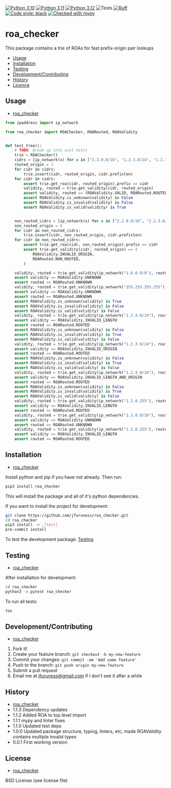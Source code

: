 [![Python 3.10](https://img.shields.io/badge/python-3.10-blue.svg)](https://www.python.org/downloads/release/python-3100/)
[![Python 3.11](https://img.shields.io/badge/python-3.11-blue.svg)](https://www.python.org/downloads/release/python-3110/)
[![Python 3.12](https://img.shields.io/badge/python-3.12-blue.svg)](https://www.python.org/downloads/release/python-3120/)
![Tests](https://github.com/jfuruness/bgpy/actions/workflows/tests.yml/badge.svg)
[![Ruff](https://img.shields.io/endpoint?url=https://raw.githubusercontent.com/charliermarsh/ruff/main/assets/badge/v2.json)](https://github.com/astral-sh/ruff)
[![Code style: black](https://img.shields.io/badge/code%20style-black-000000.svg)](https://github.com/psf/black)
[![Checked with mypy](https://img.shields.io/badge/mypy-checked-2A6DBA.svg)](http://mypy-lang.org/)

# roa\_checker
This package contains a trie of ROAs for fast prefix-origin pair lookups

* [Usage](#usage)
* [Installation](#installation)
* [Testing](#testing)
* [Development/Contributing](#developmentcontributing)
* [History](#history)
* [Licence](#license)

## Usage
* [roa\_checker](#roa_checker)

```python
from ipaddress import ip_network

from roa_checker import ROAChecker, ROARouted, ROAValidity


def test_tree():
    # TODO: Break up into unit tests
    trie = ROAChecker()
    cidrs = [ip_network(x) for x in ["1.2.0.0/16", "1.2.3.0/24", "1.2.3.4"]]
    routed_origin = 1
    for cidr in cidrs:
        trie.insert(cidr, routed_origin, cidr.prefixlen)
    for cidr in cidrs:
        assert trie.get_roa(cidr, routed_origin).prefix == cidr
        validity, routed = trie.get_validity(cidr, routed_origin)
        assert validity, routed == (ROAValidity.VALID, ROARouted.ROUTED,)
        assert ROAValidity.is_unknown(validity) is False
        assert ROAValidity.is_invalid(validity) is False
        assert ROAValidity.is_valid(validity) is True


    non_routed_cidrs = [ip_network(x) for x in ["2.2.0.0/16", "2.2.3.0/24", "2.2.3.4"]]
    non_routed_origin = 0
    for cidr in non_routed_cidrs:
        trie.insert(cidr, non_routed_origin, cidr.prefixlen)
    for cidr in non_routed_cidrs:
        assert trie.get_roa(cidr, non_routed_origin).prefix == cidr
        assert trie.get_validity(cidr, routed_origin) == (
            ROAValidity.INVALID_ORIGIN,
            ROARouted.NON_ROUTED,
        )

    validity, routed = trie.get_validity(ip_network("1.0.0.0/8"), routed_origin)
    assert validity == ROAValidity.UNKNOWN
    assert routed == ROARouted.UNKNOWN
    validity, routed = trie.get_validity(ip_network("255.255.255.255"), routed_origin)
    assert validity == ROAValidity.UNKNOWN
    assert routed == ROARouted.UNKNOWN
    assert ROAValidity.is_unknown(validity) is True
    assert ROAValidity.is_invalid(validity) is False
    assert ROAValidity.is_valid(validity) is False
    validity, routed = trie.get_validity(ip_network("1.2.4.0/24"), routed_origin)
    assert validity == ROAValidity.INVALID_LENGTH
    assert routed == ROARouted.ROUTED
    assert ROAValidity.is_unknown(validity) is False
    assert ROAValidity.is_invalid(validity) is True
    assert ROAValidity.is_valid(validity) is False
    validity, routed = trie.get_validity(ip_network("1.2.3.0/24"), routed_origin + 1)
    assert validity == ROAValidity.INVALID_ORIGIN
    assert routed == ROARouted.ROUTED
    assert ROAValidity.is_unknown(validity) is False
    assert ROAValidity.is_invalid(validity) is True
    assert ROAValidity.is_valid(validity) is False
    validity, routed = trie.get_validity(ip_network("1.2.4.0/24"), routed_origin + 1)
    assert validity == ROAValidity.INVALID_LENGTH_AND_ORIGIN
    assert routed == ROARouted.ROUTED
    assert ROAValidity.is_unknown(validity) is False
    assert ROAValidity.is_invalid(validity) is True
    assert ROAValidity.is_valid(validity) is False
    validity, routed = trie.get_validity(ip_network("1.2.0.255"), routed_origin)
    assert validity == ROAValidity.INVALID_LENGTH
    assert routed == ROARouted.ROUTED
    validity, routed = trie.get_validity(ip_network("1.3.0.0/16"), routed_origin)
    assert validity == ROAValidity.UNKNOWN
    assert routed == ROARouted.UNKNOWN
    validity, routed = trie.get_validity(ip_network("1.2.0.255"), routed_origin)
    assert validity == ROAValidity.INVALID_LENGTH
    assert routed == ROARouted.ROUTED
```

## Installation
* [roa\_checker](#roa_checker)

Install python and pip if you have not already. Then run:

```bash
pip3 install roa_checker
```

This will install the package and all of it's python dependencies.

If you want to install the project for development:
```bash
git clone https://github.com/jfuruness/roa_checker.git
cd roa_checker
pip3 install -e .[test]
pre-commit install
```

To test the development package: [Testing](#testing)


## Testing
* [roa\_checker](#roa_checker)

After installation for development:

```bash
cd roa_checker
python3 -m pytest roa_checker
```

To run all tests:

```bash
tox
```

## Development/Contributing
* [roa\_checker](#roa_checker)

1. Fork it!
2. Create your feature branch: `git checkout -b my-new-feature`
3. Commit your changes: `git commit -am 'Add some feature'`
4. Push to the branch: `git push origin my-new-feature`
5. Submit a pull request
6. Email me at jfuruness@gmail.com if I don't see it after a while

## History
* [roa\_checker](#roa_checker)
* 1.1.3 Dependency updates
* 1.1.2 Added ROA to top level import
* 1.1.1 mypy and linter fixes
* 1.1.0 Updated test deps
* 1.0.0 Updated package structure, typing, linters, etc, made ROAValidity contains multiple invalid types
* 0.0.1 First working version


## License
* [roa\_checker](#roa_checker)

BSD License (see license file)
